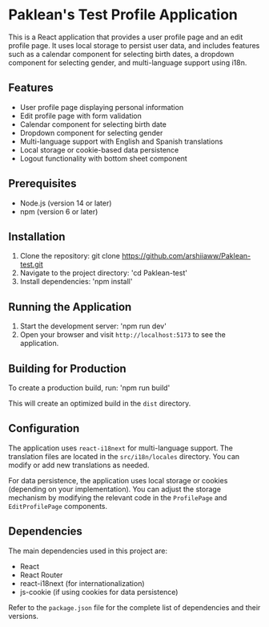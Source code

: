 # Paklean's Test Profile Application

This is a React application that provides a user profile page and an edit profile page. It uses local storage to persist user data, and includes features such as a calendar component for selecting birth dates, a dropdown component for selecting gender, and multi-language support using i18n.

## Features

- User profile page displaying personal information
- Edit profile page with form validation
- Calendar component for selecting birth date
- Dropdown component for selecting gender
- Multi-language support with English and Spanish translations
- Local storage or cookie-based data persistence
- Logout functionality with bottom sheet component

## Prerequisites

- Node.js (version 14 or later)
- npm (version 6 or later)

## Installation

1. Clone the repository: git clone https://github.com/arshiiaww/Paklean-test.git
2. Navigate to the project directory: 'cd Paklean-test'
3. Install dependencies: 'npm install'

## Running the Application

1. Start the development server: 'npm run dev'
2. Open your browser and visit `http://localhost:5173` to see the application.

## Building for Production

To create a production build, run:
'npm run build'

This will create an optimized build in the `dist` directory.

## Configuration

The application uses `react-i18next` for multi-language support. The translation files are located in the `src/i18n/locales` directory. You can modify or add new translations as needed.

For data persistence, the application uses local storage or cookies (depending on your implementation). You can adjust the storage mechanism by modifying the relevant code in the `ProfilePage` and `EditProfilePage` components.

## Dependencies

The main dependencies used in this project are:

- React
- React Router
- react-i18next (for internationalization)
- js-cookie (if using cookies for data persistence)

Refer to the `package.json` file for the complete list of dependencies and their versions.
